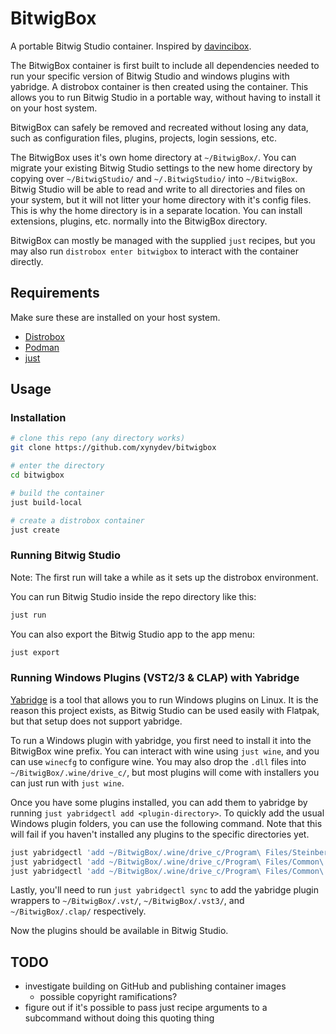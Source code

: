 # BitwigBox

A portable Bitwig Studio container. Inspired by [davincibox](https://github.com/zelikos/davincibox).

The BitwigBox container is first built to include all dependencies needed to run your specific version of Bitwig Studio and windows plugins with yabridge. A distrobox container is then created using the container. This allows you to run Bitwig Studio in a portable way, without having to install it on your host system.

BitwigBox can safely be removed and recreated without losing any data, such as configuration files, plugins, projects, login sessions, etc.

The BitwigBox uses it's own home directory at `~/BitwigBox/`. You can migrate your existing Bitwig Studio settings to the new home directory by copying over `~/BitwigStudio/` and `~/.BitwigStudio/` into `~/BitwigBox`. Bitwig Studio will be able to read and write to all directories and files on your system, but it will not litter your home directory with it's config files. This is why the home directory is in a separate location. You can install extensions, plugins, etc. normally into the BitwigBox directory.

BitwigBox can mostly be managed with the supplied `just` recipes, but you may also run `distrobox enter bitwigbox` to interact with the container directly.

## Requirements

Make sure these are installed on your host system.

-   [Distrobox](https://distrobox.it/)
-   [Podman](https://podman.io/)
-   [just](https://just.systems/)

## Usage

### Installation

```bash
# clone this repo (any directory works)
git clone https://github.com/xynydev/bitwigbox

# enter the directory
cd bitwigbox

# build the container
just build-local

# create a distrobox container
just create
```

### Running Bitwig Studio

Note: The first run will take a while as it sets up the distrobox environment.

You can run Bitwig Studio inside the repo directory like this:

```bash
just run
```

You can also export the Bitwig Studio app to the app menu:

```bash
just export
```

### Running Windows Plugins (VST2/3 & CLAP) with Yabridge

[Yabridge](https://github.com/robbert-vdh/yabridge) is a tool that allows you to run Windows plugins on Linux. It is the reason this project exists, as Bitwig Studio can be used easily with Flatpak, but that setup does not support yabridge.

To run a Windows plugin with yabridge, you first need to install it into the BitwigBox wine prefix. You can interact with wine using `just wine`, and you can use `winecfg` to configure wine. You may also drop the `.dll` files into `~/BitwigBox/.wine/drive_c/`, but most plugins will come with installers you can just run with `just wine`.

Once you have some plugins installed, you can add them to yabridge by running `just yabridgectl add <plugin-directory>`. To quickly add the usual Windows plugin folders, you can use the following command. Note that this will fail if you haven't installed any plugins to the specific directories yet.

```bash
just yabridgectl 'add ~/BitwigBox/.wine/drive_c/Program\ Files/Steinberg/VstPlugins' # vst2
just yabridgectl 'add ~/BitwigBox/.wine/drive_c/Program\ Files/Common\ Files/VST3' # vst3
just yabridgectl 'add ~/BitwigBox/.wine/drive_c/Program\ Files/Common\ Files/CLAP' # clap
```

Lastly, you'll need to run `just yabridgectl sync` to add the yabridge plugin wrappers to `~/BitwigBox/.vst/`, `~/BitwigBox/.vst3/`, and `~/BitwigBox/.clap/` respectively.

Now the plugins should be available in Bitwig Studio.

## TODO

-   investigate building on GitHub and publishing container images
    -   possible copyright ramifications?
-   figure out if it's possible to pass just recipe arguments to a subcommand without doing this quoting thing
